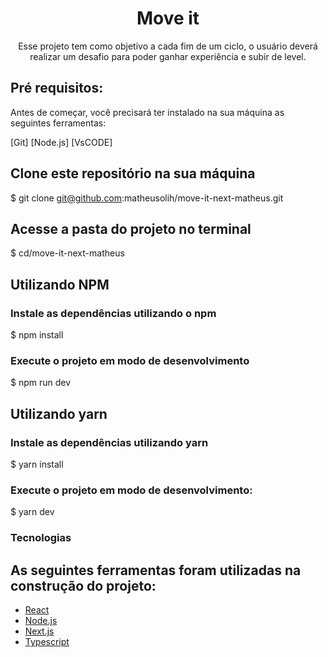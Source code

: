 <h1 align="center">Move it</h1>

<p align="center">Esse projeto tem como objetivo a cada fim de um ciclo, o usuário deverá realizar um desafio para poder ganhar experiência e subir de level.</p>

## Pré requisitos:

Antes de começar, você precisará ter instalado na sua máquina as seguintes ferramentas:

[Git] [Node.js] [VsCODE]
<br>

## Clone este repositório na sua máquina

$ git clone git@github.com:matheusolih/move-it-next-matheus.git

## Acesse a pasta do projeto no terminal

$ cd/move-it-next-matheus

## Utilizando NPM

### Instale as dependências utilizando o npm

$ npm install

### Execute o projeto em modo de desenvolvimento

$ npm run dev

## Utilizando yarn

### Instale as dependências utilizando yarn

$ yarn install

### Execute o projeto em modo de desenvolvimento:

$ yarn dev

### Tecnologias

## As seguintes ferramentas foram utilizadas na construção do projeto:

- [React](https://pt-br.reactjs.org/)
- [Node.js](https://nodejs.org/en/)
- [Next.js](https://nextjs.org/)
- [Typescript](https://www.typescriptlang.org/)
